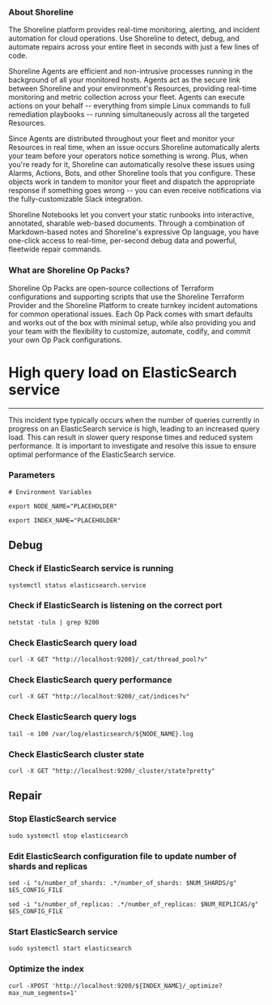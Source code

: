 
### About Shoreline
The Shoreline platform provides real-time monitoring, alerting, and incident automation for cloud operations. Use Shoreline to detect, debug, and automate repairs across your entire fleet in seconds with just a few lines of code.

Shoreline Agents are efficient and non-intrusive processes running in the background of all your monitored hosts. Agents act as the secure link between Shoreline and your environment's Resources, providing real-time monitoring and metric collection across your fleet. Agents can execute actions on your behalf -- everything from simple Linux commands to full remediation playbooks -- running simultaneously across all the targeted Resources.

Since Agents are distributed throughout your fleet and monitor your Resources in real time, when an issue occurs Shoreline automatically alerts your team before your operators notice something is wrong. Plus, when you're ready for it, Shoreline can automatically resolve these issues using Alarms, Actions, Bots, and other Shoreline tools that you configure. These objects work in tandem to monitor your fleet and dispatch the appropriate response if something goes wrong -- you can even receive notifications via the fully-customizable Slack integration.

Shoreline Notebooks let you convert your static runbooks into interactive, annotated, sharable web-based documents. Through a combination of Markdown-based notes and Shoreline's expressive Op language, you have one-click access to real-time, per-second debug data and powerful, fleetwide repair commands.

### What are Shoreline Op Packs?
Shoreline Op Packs are open-source collections of Terraform configurations and supporting scripts that use the Shoreline Terraform Provider and the Shoreline Platform to create turnkey incident automations for common operational issues. Each Op Pack comes with smart defaults and works out of the box with minimal setup, while also providing you and your team with the flexibility to customize, automate, codify, and commit your own Op Pack configurations.

# High query load on ElasticSearch service
---

This incident type typically occurs when the number of queries currently in progress on an ElasticSearch service is high, leading to an increased query load. This can result in slower query response times and reduced system performance. It is important to investigate and resolve this issue to ensure optimal performance of the ElasticSearch service.

### Parameters
```shell
# Environment Variables

export NODE_NAME="PLACEHOLDER"

export INDEX_NAME="PLACEHOLDER"
```

## Debug

### Check if ElasticSearch service is running
```shell
systemctl status elasticsearch.service
```

### Check if ElasticSearch is listening on the correct port
```shell
netstat -tuln | grep 9200
```

### Check ElasticSearch query load
```shell
curl -X GET "http://localhost:9200}/_cat/thread_pool?v"
```

### Check ElasticSearch query performance
```shell
curl -X GET "http://localhost:9200/_cat/indices?v"
```

### Check ElasticSearch query logs
```shell
tail -n 100 /var/log/elasticsearch/${NODE_NAME}.log
```

### Check ElasticSearch cluster state
```shell
curl -X GET "http://localhost:9200/_cluster/state?pretty"
```

## Repair

### Stop ElasticSearch service
```shell
sudo systemctl stop elasticsearch
```

### Edit ElasticSearch configuration file to update number of shards and replicas
```shell
sed -i "s/number_of_shards: .*/number_of_shards: $NUM_SHARDS/g" $ES_CONFIG_FILE

sed -i "s/number_of_replicas: .*/number_of_replicas: $NUM_REPLICAS/g" $ES_CONFIG_FILE
```

### Start ElasticSearch service
```shell
sudo systemctl start elasticsearch
```

### Optimize the index
```shell
curl -XPOST 'http://localhost:9200/${INDEX_NAME}/_optimize?max_num_segments=1'
```